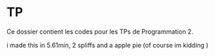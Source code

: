 # TP


Ce dossier contient les codes pour les TPs de Programmation 2.

i made this in 5.61min, 2 spliffs and a apple pie (of course im kidding )
